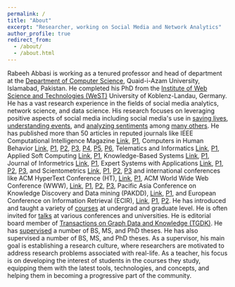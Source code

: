 ```yaml
---
permalink: /
title: "About"
excerpt: "Researcher, working on Social Media and Network Analytics"
author_profile: true
redirect_from: 
  - /about/
  - /about.html
---
```


Rabeeh Abbasi is working as a tenured professor and head of department at the [Department of Computer Science](http://cs.qau.edu.pk/), Quaid-i-Azam University, Islamabad, Pakistan. He completed his PhD from the [Institute of Web Science and Technologies (WeST)](https://west.uni-koblenz.de/) University of Koblenz-Landau, Germany. He has a vast research experience in the fields of social media analytics, network science, and data science. His research focuses on leveraging positive aspects of social media including social media's use in [saving lives](https://www.sciencedirect.com/science/article/abs/pii/S0736585316303835), [understanding events](https://ieeexplore.ieee.org/document/8764659/), and [analyzing sentiments](https://ieeexplore.ieee.org/document/8948044) among [many others](/publications). He has published more than 50 articles in reputed journals like IEEE Computational Intelligence Magazine [Link](https://cis.ieee.org/publications/ci-magazine), [P1](https://ieeexplore.ieee.org/xpl/RecentIssue.jsp?punumber=10207), Computers in Human Behavior [Link](https://www.journals.elsevier.com/computers-in-human-behavior), [P1](https://www.sciencedirect.com/science/article/abs/pii/S0747563219304479), [P2](https://www.sciencedirect.com/science/article/abs/pii/S0747563218305995), [P3](https://www.sciencedirect.com/science/article/abs/pii/S0747563218302905), [P4](https://www.sciencedirect.com/science/article/abs/pii/S0747563218300840), [P5](https://www.sciencedirect.com/science/article/abs/pii/S0747563218301407), [P6](https://www.sciencedirect.com/science/article/abs/pii/S0747563216307531), Telematics and Informatics [Link](https://www.journals.elsevier.com/telematics-and-informatics), [P1](https://www.sciencedirect.com/science/article/abs/pii/S0736585316303835), Applied Soft Computing [Link](https://www.journals.elsevier.com/applied-soft-computing), [P1](https://www.sciencedirect.com/science/article/abs/pii/S1568494617306774), Knowledge-Based Systems [Link](https://www.journals.elsevier.com/knowledge-based-systems), [P1](http://www.sciencedirect.com/science/article/pii/S0950705120306353), Journal of Informetrics [Link](https://www.journals.elsevier.com/journal-of-informetrics), [P1](http://www.sciencedirect.com/science/article/pii/S1751157720306386), Expert Systems with Applications [Link](https://www.journals.elsevier.com/expert-systems-with-applications/), [P1](http://www.sciencedirect.com/science/article/pii/S0957417420310599), [P2](http://www.sciencedirect.com/science/article/pii/S0957417419304051), [P3](http://www.sciencedirect.com/science/article/pii/S0957417420310599), and Scientometrics [Link](https://www.springer.com/journal/11192), [P1](https://link.springer.com/article/10.1007%2Fs11192-020-03466-w), [P2](https://link.springer.com/article/10.1007/s11192-019-03334-2), [P3](https://link.springer.com/article/10.1007%2Fs11192-019-03112-0) and international conferences like ACM HyperText Conference (HT), [Link](https://dl.acm.org/conference/ht), [P1](https://dl.acm.org/doi/10.1145/1557914.1557952), ACM World Wide Web Conference (WWW), [Link](https://dl.acm.org/conference/www), [P1](https://dl.acm.org/doi/10.1145/3184558.3186335), [P2](https://dl.acm.org/doi/10.1145/3041021.3054137), [P3](https://dl.acm.org/doi/10.1145/3041021.3054164), Pacific Asia Conference on Knowledge Discovery and Data mining (PAKDD), [Link](https://link.springer.com/conference/pakdd), [P1](https://link.springer.com/chapter/10.1007%2F978-3-319-93037-4_42), and European Conference on Information Retrieval (ECIR), [Link](https://link.springer.com/conference/ecir), [P1](https://link.springer.com/chapter/10.1007%2F978-3-030-45442-5_64), [P2](https://link.springer.com/chapter/10.1007%2F978-3-642-00958-7_62). He has introduced and taught a variety of [courses](/teaching) at undergrad and graduate level. He is often invited for [talks](/talks) at various conferences and universities. He is editorial board member of [Transactions on Graph Data and Knowledge (TGDK)](https://tgdk.org/). He has [supervised](/supervision) a number of BS, MS, and PhD theses. He has also supervised a number of BS, MS, and PhD theses. As a supervisor, his main goal is establishing a research culture, where researchers are motivated to address research problems associated with real-life. As a teacher, his focus is on developing the interest of students in the courses they study, equipping them with the latest tools, technologies, and concepts, and helping them in becoming a progressive part of the community.
